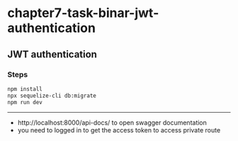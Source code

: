 # chapter7-task-binar-jwt-authentication
## JWT authentication
### Steps

```bash
npm install
npx sequelize-cli db:migrate
npm run dev
```

-----
- http://localhost:8000/api-docs/ to open swagger documentation
- you need to logged in to get the access token to access private route
